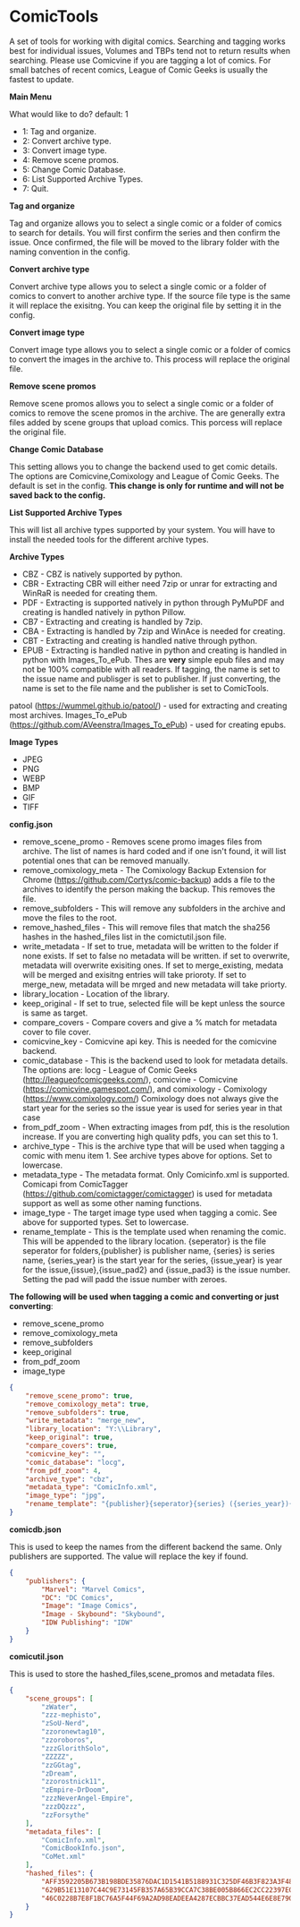 # ComicTools
A set of tools for working with digital comics. Searching and tagging works best for individual issues, Volumes and TBPs tend not to return results when searching. Please use Comicvine if you are tagging a lot of comics. For small batches of recent comics, League of Comic Geeks is usually the fastest to update.

**Main Menu**

What would like to do? default: 1

* 1: Tag and organize.
* 2: Convert archive type.
* 3: Convert image type.
* 4: Remove scene promos.
* 5: Change Comic Database.
* 6: List Supported Archive Types.
* 7: Quit.

**Tag and organize**

Tag and organize allows you to select a single comic or a folder of comics to search for details. You will first confirm the series and then confirm the issue. Once confirmed, the file will be moved to the library folder with the naming convention in the config.

**Convert archive type**

Convert archive type allows you to select a single comic or a folder of comics to convert to another archive type. If the source file type is the same it will replace the exisitng. You can keep the original file by setting it in the config.

**Convert image type**

Convert image type allows you to select a single comic or a folder of comics to convert the images in the archive to. This process will replace the original file.

**Remove scene promos**

Remove scene promos allows you to select a single comic or a folder of comics to remove the scene promos in the archive. The are generally extra files added by scene groups that upload comics. This porcess will replace the original file.

**Change Comic Database**

This setting allows you to change the backend used to get comic details. The options are Comicvine,Comixology and League of Comic Geeks. The default is set in the config. **This change is only for runtime and will not be saved back to the config.**

**List Supported Archive Types**

This will list all archive types supported by your system. You will have to install the needed tools for the different archive types.



**Archive Types**

* CBZ - CBZ is natively supported by python.
* CBR - Extracting CBR will either need 7zip or unrar for extracting and WinRaR is needed for creating them.
* PDF - Extracting is supported natively in python through PyMuPDF and creating is handled natively in python Pillow.
* CB7 - Extracting and creating is handled by 7zip.
* CBA - Extracting is handled by 7zip and WinAce is needed for creating.
* CBT - Extracting and creating is handled native through python.
* EPUB - Extracting is handled native in python and creating is handled in python with Images_To_ePub. Thes are **very** simple epub files and may not be 100% compatible with all readers. If tagging, the name is set to the issue name and publisger is set to publisher. If just converting, the name is set to the file name and the publisher is set to ComicTools.

patool (https://wummel.github.io/patool/) - used for extracting and creating most archives.
Images_To_ePub (https://github.com/AVeenstra/Images_To_ePub) - used for creating epubs.

**Image Types**

* JPEG
* PNG
* WEBP
* BMP
* GIF
* TIFF

**config.json**

* remove_scene_promo - Removes scene promo images files from archive. The list of names is hard coded and if one isn't found, it will list potential ones that can be removed manually.
* remove_comixology_meta - The Comixology Backup Extension for Chrome (https://github.com/Cortys/comic-backup) adds a file to the archives to identify the person making the backup. This removes the file.
* remove_subfolders - This will remove any subfolders in the archive and move the files to the root.
* remove_hashed_files - This will remove files that match the sha256 hashes in the hashed_files list in the comictutil.json file.
* write_metadata - If set to true, metadata will be written to the folder if none exists. If set to false no metadata will be written. if set to overwrite, metadata will overwrite exisiting ones. If set to merge_existing, medata will be merged and exisitng entries will take prioroty. If set to merge_new, metadata will be mrged and new metadata will take priorty.
* library_location - Location of the library.
* keep_original - If set to true, selected file will be kept unless the source is same as target.
* compare_covers - Compare covers and give a % match for metadata cover to file cover.
* comicvine_key - Comicvine api key. This is needed for the comicvine backend.
* comic_database - This is the backend used to look for metadata details. The options are:
 locg - League of Comic Geeks (http://leagueofcomicgeeks.com/), comicvine - Comicvine (https://comicvine.gamespot.com/), and comixology - Comixology (https://www.comixology.com/)
 Comixology does not always give the start year for the series so the issue year is used for series year in that case
 * from_pdf_zoom - When extracting images from pdf, this is the resolution increase. If you are converting high quality pdfs, you can set this to 1.
 * archive_type - This is the archive type that will be used when tagging a comic with menu item 1. See archive types above for options. Set to lowercase.
 * metadata_type - The metadata format. Only Comicinfo.xml is supported. Comicapi from ComicTagger (https://github.com/comictagger/comictagger) is used for metadata support as well as some other naming functions.
 * image_type - The target image type used when tagging a comic. See above for supported types. Set to lowercase.
 * rename_template - This is the template used when renaming the comic. This will be appended to the library location. {seperator} is the file seperator for folders,{publisher} is publisher name, {series} is series name, {series_year} is the start year for the series, {issue_year} is year for the issue,{issue},{issue_pad2} and {issue_pad3} is the issue number. Setting the pad will padd the issue number with zeroes.

**The following will be used when tagging a comic and converting or just converting**:
* remove_scene_promo
* remove_comixology_meta
* remove_subfolders
* keep_original
* from_pdf_zoom
* image_type

```json
{
    "remove_scene_promo": true,
    "remove_comixology_meta": true,
    "remove_subfolders": true,
    "write_metadata": "merge_new",
    "library_location": "Y:\\Library",
    "keep_original": true,
    "compare_covers": true,
    "comicvine_key": "",
    "comic_database": "locg",
    "from_pdf_zoom": 4,
    "archive_type": "cbz",
    "metadata_type": "ComicInfo.xml",
    "image_type": "jpg",
    "rename_template": "{publisher}{seperator}{series} ({series_year}){seperator}{series} #{issue_pad3} ({issue_year})"
}
```

**comicdb.json**

This is used to keep the names from the different backend the same. Only publishers are supported. The value will replace the key if found.


```json
{
    "publishers": {
        "Marvel": "Marvel Comics",
        "DC": "DC Comics",
        "Image": "Image Comics",
        "Image - Skybound": "Skybound",
        "IDW Publishing": "IDW"
    }
}
```

**comicutil.json**

This is used to store the hashed_files,scene_promos and metadata files.


```json
{
    "scene_groups": [
        "zWater",
        "zzz-mephisto",
        "zSoU-Nerd",
        "zzoronewtag10",
        "zzoroboros",
        "zzzGlorithSolo",
        "ZZZZZ",
        "zzGGtag",
        "zDream",
        "zzorostnick11",
        "zEmpire-DrDoom",
        "zzzNeverAngel-Empire",
        "zzzDQzzz",
        "zzForsythe"
    ],
    "metadata_files": [
        "ComicInfo.xml",
        "ComicBookInfo.json",
        "CoMet.xml"
    ],
    "hashed_files": {
        "AFF3592205B673B198BDE35876DAC1D1541B5188931C325DF46B3F823A3F4887": "comixology presents.jpeg",
        "629B51E13107C44C9E73145FB357A65B39CCA7C38BE005B866EC2CC22397E0A7": "comixology presents.jpeg",
        "46C0228B7E8F1BC76A5F44F69A2AD98EADEEA4287ECBBC37EAD544E6E8E790E8": "comixology presents.jpeg"
    }
}
```
